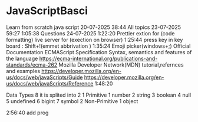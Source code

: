 # JavaScriptBasci

Learn from scratch java script
20-07-2025
38:44
All topics
23-07-2025
59:27
1:05:38
Questions
24-07-2025
1:22:20
Prettier extion for (code formatting)
live server for (exection on browser)
1:25:44
press key in key board : Shift+!(emmet abbrivation )
1:35:24
Emoji picker(windows+;)
Official Documentation
ECMAScript Specification
Syntax, semantics and features of the language
https://ecma-international.org/publications-and-standards/ecma-262
Mozilla Developer Network(MDN)
tutorial,refernces and examples
https://developer.mozilla.org/en-us/docs/web/javaScripts/Guide
https://developer.mozilla.org/en-us/docs/web/javaScripts/Reference
1:48:20

Data Types 8 it is splited into 2
1 Primitive
    1 number
    2 string
    3 boolean
    4 null
    5 undefined
    6 bigint
    7 symbol
2 Non-Primitive
    1 object

2:56:40
add prog
